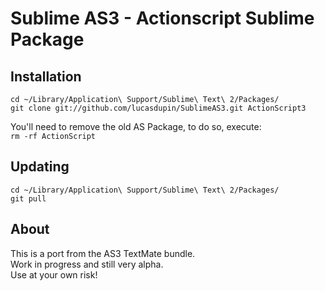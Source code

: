 Sublime AS3 - Actionscript Sublime Package
===========================

Installation
--------

`cd ~/Library/Application\ Support/Sublime\ Text\ 2/Packages/`  
`git clone git://github.com/lucasdupin/SublimeAS3.git ActionScript3`

You'll need to remove the old AS Package, to do so, execute:  
`rm -rf ActionScript`

Updating
--------
`cd ~/Library/Application\ Support/Sublime\ Text\ 2/Packages/`  
`git pull`

About
-----

This is a port from the AS3 TextMate bundle.  
Work in progress and still very alpha.  
Use at your own risk!
